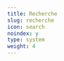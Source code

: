 ```yaml
---
title: Recherche
slug: recherche
icon: search
noindex: y
type: system
weight: 4
---
```

<!--
{{< search >}}
{{< forms >}}
-->